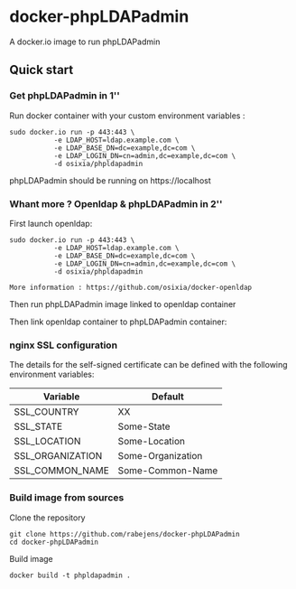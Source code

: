 # docker-phpLDAPadmin

A docker.io image to run phpLDAPadmin

## Quick start

### Get phpLDAPadmin in 1''
Run docker container with your custom environment variables :

    sudo docker.io run -p 443:443 \
               -e LDAP_HOST=ldap.example.com \
               -e LDAP_BASE_DN=dc=example,dc=com \
               -e LDAP_LOGIN_DN=cn=admin,dc=example,dc=com \
               -d osixia/phpldapadmin

phpLDAPadmin should be running on https://localhost

### Whant more ? Openldap & phpLDAPadmin in 2''

First launch openldap:
 
    sudo docker.io run -p 443:443 \
               -e LDAP_HOST=ldap.example.com \
               -e LDAP_BASE_DN=dc=example,dc=com \
               -e LDAP_LOGIN_DN=cn=admin,dc=example,dc=com \
               -d osixia/phpldapadmin

    More information : https://github.com/osixia/docker-openldap

Then run phpLDAPadmin image linked to openldap container

Then link openldap container to phpLDAPadmin container:


### nginx SSL configuration

The details for the self-signed certificate can be defined with the following environment variables:

| Variable         | Default           |
| ---------------- | ----------------- |
| SSL_COUNTRY      | XX                |
| SSL_STATE        | Some-State        |
| SSL_LOCATION     | Some-Location     |
| SSL_ORGANIZATION | Some-Organization |
| SSL_COMMON_NAME  | Some-Common-Name  |

### Build image from sources

Clone the repository 

    git clone https://github.com/rabejens/docker-phpLDAPadmin
    cd docker-phpLDAPadmin

Build image

    docker build -t phpldapadmin .

[1]: https://github.com/osixia/docker-phpLDAPadmin
[2]: http://stackoverflow.com/questions/20673186/getting-error-for-setting-password-feild-when-creating-generic-user-account-phpl
